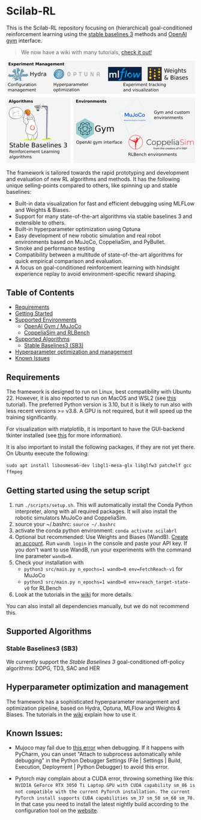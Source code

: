 # Scilab-RL

This is the Scilab-RL repository focusing on (hierarchical) goal-conditioned reinforcement learning using the [stable baselines 3](https://stable-baselines3.readthedocs.io/en/master/) methods and [OpenAI gym](https://gym.openai.com/) interface.
> We now have a wiki with many tutorials, [check it out!](https://collaborating.tuhh.de/ckv0173/Scilab-RL/-/wikis/home)

![](overview.svg)

The framework is tailored towards the rapid prototyping and development and evaluation of new RL algorithms and methods. It has the following unique selling-points compared to others, like spinning up and stable baselines:
* Built-in data visualization for fast and efficient debugging using MLFLow and Weights & Biases.
* Support for many state-of-the-art algorithms via stable baselines 3 and extensible to others. 
* Built-in hyperparameter optimization using Optuna
* Easy development of new robotic simulation and real robot environments based on MuJoCo, CoppeliaSim, and PyBullet. 
* Smoke and performance testing
* Compatibility between a multitude of state-of-the-art algorithms for quick empirical comparison and evaluation. 
* A focus on goal-conditioned reinforcement learning with hindsight experience replay to avoid environment-specific reward shaping. 

## Table of Contents

- [Requirements](#requirements)
- [Getting Started](#getting-started)
- [Supported Environments](#supported-environments)
  * [OpenAI Gym / MuJoCo](#installation-instructions-on-mujoco)
  * [CoppeliaSim and RLBench](#installation-instructions-on-coppeliasim-and-rlbench)
- [Supported Algorithms](#supported-algorithms)
  * [Stable Baselines3 (SB3)](#stable-baselines3-(sb3))
- [Hyperparameter optimization and management](#hyperparameter-optimization-and-management)
- [Known Issues](#known-issues)

## Requirements
The framework is designed to run on Linux, best compatibility with Ubuntu 22. However, it is also reported to run on MacOS and WSL2 (see [this](https://collaborating.tuhh.de/ckv0173/Scilab-RL/-/wikis/Running-on-Windows-with-WSL2) tutorial). The preferred Python version is 3.10, but it is likely to run also with less recent versions >= v3.8. A GPU is not required, but it will speed up the training significantly. 

For visualization with matplotlib, it is important to have the GUI-backend tkinter installed (see [this](https://stackoverflow.com/questions/56656777/userwarning-matplotlib-is-currently-using-agg-which-is-a-non-gui-backend-so) for more information).

It is also important to install the following packages, if they are not yet there. On Ubuntu execute the following:

`sudo apt install libosmesa6-dev libgl1-mesa-glx libglfw3 patchelf gcc ffmpeg`

## Getting started using the setup script

1. run `./scripts/setup.sh`. This will automatically install the Conda Python interpreter, along with all required packages. It will also install the robotic simulators MuJoCo and 
 CoppeliaSim.
2. source your ~/.bashrc: `source ~/.bashrc`
3. activate the conda python environment: `conda activate scilabrl`
2. Optional but recommended: Use Weights and Biases (WandB). [Create an account](https://app.wandb.ai/login?signup=true). Run `wandb login` in the console and paste your API key. If you don't want to use WandB, run your experiments with the command line parameter `wandb=0`.
3. Check your installation with
   - `python3 src/main.py n_epochs=1 wandb=0 env=FetchReach-v1` for MuJoCo
   - `python3 src/main.py n_epochs=1 wandb=0 env=reach_target-state-v0` for RLBench
4. Look at the tutorials in the [wiki](https://collaborating.tuhh.de/ckv0173/Scilab-RL/-/wikis/home) for more details.

You can also install all dependencies manually, but we do not recommend this. 


## Supported Algorithms

### Stable Baselines3 (SB3)
We currently support the _Stable Baselines 3_ goal-conditioned off-policy algorithms: DDPG, TD3, SAC and HER

## Hyperparameter optimization and management
The framework has a sophisticated hyperparameter management and optimization pipeline, based on Hydra, Optuna, MLFlow and Weights & Biases.
The tutorials in the [wiki](https://collaborating.tuhh.de/ckv0173/Scilab-RL/-/wikis/home) explain how to use it.

## Known Issues:

- Mujoco may fail due to [this error](https://github.com/openai/mujoco-py/issues/544) when debugging. If it happens with PyCharm, you can unset "Attach to subprocess automatically while debugging" in the Python Debugger Settings (File | Settings | Build, Execution, Deployment | Python Debugger) to avoid this error.

- Pytorch may complain about a CUDA error, throwing something like this: 
`NVIDIA GeForce RTX 3050 Ti Laptop GPU with CUDA capability sm_86 is not compatible with the current PyTorch installation.
The current PyTorch install supports CUDA capabilities sm_37 sm_50 sm_60 sm_70.`
In that case you need to install the latest nightly build according to the configuration tool on the [website](https://pytorch.org/get-started/locally/).
